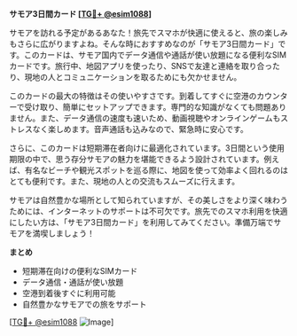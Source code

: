 **サモア3日間カード [[TG💪+ @esim1088](https://t.me/s/esim1088)]**

サモアを訪れる予定があるあなた！旅先でスマホが快適に使えると、旅の楽しみもさらに広がりますよね。そんな時におすすめなのが「サモア3日間カード」です。このカードは、サモア国内でデータ通信や通話が使い放題になる便利なSIMカードです。旅行中、地図アプリを使ったり、SNSで友達と連絡を取り合ったり、現地の人とコミュニケーションを取るためにも欠かせません。

このカードの最大の特徴はその使いやすさです。到着してすぐに空港のカウンターで受け取り、簡単にセットアップできます。専門的な知識がなくても問題ありません。また、データ通信の速度も速いため、動画視聴やオンラインゲームもストレスなく楽しめます。音声通話も込みなので、緊急時に安心です。

さらに、このカードは短期滞在者向けに最適化されています。3日間という使用期限の中で、思う存分サモアの魅力を堪能できるよう設計されています。例えば、有名なビーチや観光スポットを巡る際に、地図を使って効率よく回れるのはとても便利です。また、現地の人との交流もスムーズに行えます。

サモアは自然豊かな場所として知られていますが、その美しさをより深く味わうためには、インターネットのサポートは不可欠です。旅先でのスマホ利用を快適にしたい方は、「サモア3日間カード」を利用してみてください。準備万端でサモアを満喫しましょう！

**まとめ**
- 短期滞在向けの便利なSIMカード
- データ通信・通話が使い放題
- 空港到着後すぐに利用可能
- 自然豊かなサモアでの旅をサポート

[[TG💪+ @esim1088](https://t.me/s/esim1088) ![Image](https://i.postimg.cc/Y0z9fWf4/image.png)]